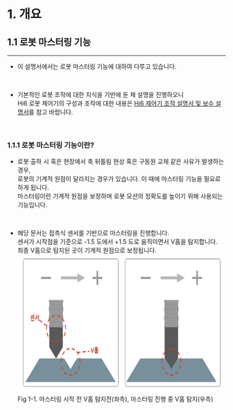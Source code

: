 # 1. 개요
## 1.1 로봇 마스터링 기능
---

- 이 설명서에서는 로봇 마스터링 기능에 대하여 다루고 있습니다. 

<br>

- 기본적인 로봇 조작에 대한 지식을 기반에 둔 채 설명을 진행하오니 <br>
  Hi6 로봇 제어기의 구성과 조작에 대한 내용은 [Hi6 제어기 조작 설명서 및 보수 설명서](https://hrbook-hrc.web.app/#/)를 참고 바랍니다.

<br>

### 1.1.1 로봇 마스터링 기능이란?

- 로봇 출하 시 혹은 현장에서 축 뒤틀림 현상 혹은 구동원 교체 같은 사유가 발생하는 경우,<br>
  로봇의 기계적 원점이 달라지는 경우가 있습니다. 이 때에 마스터링 기능을 필요로하게 됩니다.<br>
  마스터링이란 기계적 원점을 보정하며 로봇 모션의 정확도를 높이기 위해 사용되는 기능입니다.

<br>

- 해당 문서는 접촉식 센서를 기반으로 마스터링을 진행합니다. <br>
  센서가 시작점을 기준으로 -1.5 도에서 +1.5 도로 움직이면서 V홈을 탐지합니다. <br>
  최종 V홈으로 탐지된 곳이 기계적 원점으로 보정됩니다.<div>
<img src="../_assets/12_mastering_concept.PNG" height="320vh"><br>
Fig 1-1. 마스터링 시작 전 V홈 탐지전(좌측), 마스터링 진행 중 V홈 탐지(우측)
</div>
